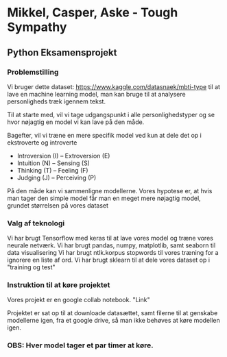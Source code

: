# Mikkel, Casper, Aske - Tough Sympathy

## Python Eksamensprojekt


### Problemstilling

Vi bruger dette dataset: https://www.kaggle.com/datasnaek/mbti-type  til at lave en machine learning model, man kan bruge til at analysere personligheds træk igennem tekst.

Til at starte med, vil vi tage udgangspunkt i alle personlighedstyper og se hvor nøjagtig en model vi kan lave på den måde.

Bagefter, vil vi træne en mere specifik model ved kun at dele det op i ekstroverte og introverte

 - Introversion (I) – Extroversion (E)
 - Intuition (N) – Sensing (S)
 - Thinking (T) – Feeling (F)
 - Judging (J) – Perceiving (P)

På den måde kan vi sammenligne modellerne. Vores hypotese er, at hvis man tager den simple model får man en meget mere nøjagtig model, grundet størrelsen på vores dataset
### Valg af teknologi
Vi har brugt Tensorflow med keras til at lave vores model og træne vores neurale netværk. Vi har brugt pandas, numpy, matplotlib, samt seaborn til data visualisering
Vi har brugt ntlk.korpus stopwords til vores træning for a ignorere en liste af ord. 
Vi har brugt sklearn til at dele vores dataset op i "training og test"

### Instruktion til at køre projektet

Vores projekt er en google collab notebook. "Link"

Projektet er sat op til at downloade datasættet, samt filerne til at genskabe modellerne igen, fra et google drive, så man ikke behøves at køre modellen igen. 

### OBS: Hver model tager et par timer at køre.

